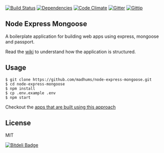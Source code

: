 [![Build Status](https://img.shields.io/travis/madhums/node-express-mongoose.svg?style=flat)](https://travis-ci.org/madhums/node-express-mongoose)
[![Dependencies](https://img.shields.io/david/madhums/node-express-mongoose.svg?style=flat)](https://david-dm.org/madhums/node-express-mongoose)
[![Code Climate](https://codeclimate.com/github/madhums/node-express-mongoose/badges/gpa.svg)](https://codeclimate.com/github/madhums/node-express-mongoose)
[![Gitter](https://badges.gitter.im/Join%20Chat.svg)](https://gitter.im/madhums/node-express-mongoose?utm_source=badge&utm_medium=badge&utm_campaign=pr-badge)
[![Gittip](https://img.shields.io/gratipay/madhums.svg?style=flat)](https://www.gratipay.com/madhums/)

## Node Express Mongoose

A boilerplate application for building web apps using express, mongoose and passport.

Read the [wiki](https://github.com/madhums/node-express-mongoose/wiki) to understand how the application is structured.

## Usage

    $ git clone https://github.com/madhums/node-express-mongoose.git
    $ cd node-express-mongoose
    $ npm install
    $ cp .env.example .env
    $ npm start

Checkout the [apps that are built using this approach](https://github.com/madhums/node-express-mongoose/wiki/Apps-built-using-this-approach)

## License

MIT


[![Bitdeli Badge](https://d2weczhvl823v0.cloudfront.net/madhums/node-express-mongoose/trend.png)](https://bitdeli.com/free "Bitdeli Badge")

